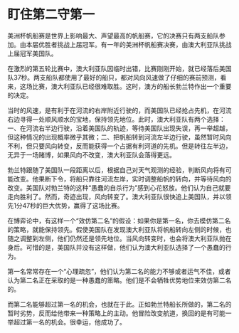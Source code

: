 # 盯住第二守第一

美洲杯帆船赛是世界上影响最大、声望最高的帆船赛，它的决赛只有两支船队参加。由本届优胜者挑战上届冠军。有一年的美洲杯帆船赛决赛，由澳大利亚队挑战上届冠军美国队。

在激烈的第五轮比赛中，澳大利亚队因临时出错，比赛刚刚开始，就已经落后美国队37秒。两支船队都使用了最好的船只，都对风向风速做了仔细的赛前预测，看来，这场比赛，澳大利亚队已经很难取胜。这时，澳方的船长勃兰特作出一个重要的决定。

当时的风速，是有利于在河流的右岸附近行驶的，而美国队已经抢占先机，在河流右边寻得一处顺风顺水的宝地，保持领先地位。此时，澳大利亚队有两个选择：一、在河流右半边行驶，沿着美国队的轨迹，等待美国队出现失误，再一举超越，但这种情况的出现概率微乎其微；二、把帆船转到河流左半边行驶，虽然暂时风向不利，但只要风向转变，反而能获得一个占据有利河道的先机。但是转往左半边，无异于一场赌博，如果风向不改变，澳大利亚队会落得更远。

勃兰特跟随了美国队一段距离以后，根据自己对天气观测的经验，判断风向将有可能改变。他果断下令，将船只靠往河流左岸，实时调整船帆的转向，并等待风向的改变。美国队对勃兰特的这种“愚蠢的自杀行为”感到心花怒放。他们认为自己就要走向胜利了。然而，奇迹出现，风向转变了。澳大利亚队很快追上美国队，并以领先1分47秒的巨大优势，赢得了这场比赛。

在博弈论中，有这样一个“效仿第二名”的假设：如果你是第一名，你去模仿第二名的策略，就能保持领先。假使美国队在发现澳大利亚队将帆船转向左侧的时候，也随之调整到左侧，他们仍然还是领先地位。当风向转变时，也会将澳大利亚队抛在身后。可惜的是，美国队并没有这样做，他们认为澳大利亚队选择了一个愚蠢的行为。

第一名常常存在一个“心理疏忽”，他们认为第二名的能力不够或者运气不佳，或者认为第二名正在采取的是一种愚蠢的策略。他们是不会牺牲优势地位来效仿第二名的。

而第二名能够超过第一名的机会，也就在于此。正如勃兰特船长所做的，第二名的暂时劣势，反而给他带来一种策略上的主动。他冒险改变航道，换回的是有可能一举超过第一名的机会。很幸运，他成功了。